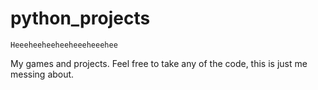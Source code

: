 # python_projects
```Heeeheeheeheeheeeheeehee```

My games and projects.
Feel free to take any of the code, this is just me
messing about. 
